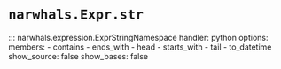 # `narwhals.Expr.str`

::: narwhals.expression.ExprStringNamespace
    handler: python
    options:
      members:
        - contains
        - ends_with
        - head
        - starts_with
        - tail
        - to_datetime
      show_source: false
      show_bases: false
